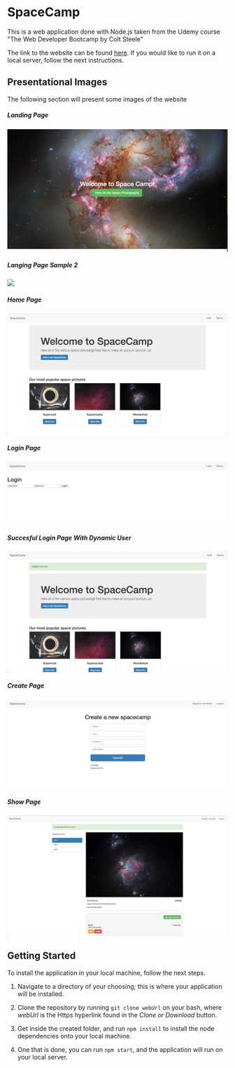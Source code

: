 # SpaceCamp
This is a web application done with Node.js taken from the Udemy course "The Web Developer Bootcamp by Colt Steele" 

The link to the website can be found [here](https://nameless-crag-28715.herokuapp.com/). If you would like to run it on a local server, follow the next instructions.

## Presentational Images
The following section will present some images of the website

##### Landing Page
![](Images/SpaceCamp1.png)
##### Langing Page Sample 2
![](Images/SpaceCamp2.png)
##### Home Page
![](Images/SpaceCamp3.png)
##### Login Page
![](Images/SpaceCamp4.png)
##### Succesful Login Page With Dynamic User
![](Images/SpaceCamp5.png)
##### Create Page
![](Images/SpaceCamp6.png)
##### Show Page
![](Images/SpaceCamp7.png)

## Getting Started
To install the application in your local machine, follow the next steps.

  1. Navigate to a directory of your choosing; this is where your application will be installed. 
  
  2. Clone the repository by running ``` git clone webUrl ``` on your bash, where *webUrl* is the Https hyperlink found in the    *Clone or Download* button.

  3. Get inside the created folder, and run ``` npm install ``` to install the node dependencies onto your local machine.
  
  4. One that is done, you can run ``` npm start ```, and the application will run on your local server.



